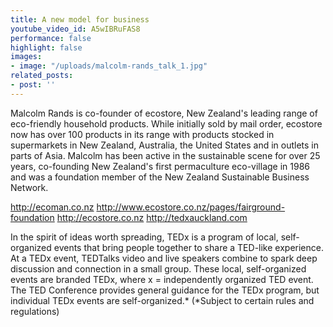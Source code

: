 ```yaml
---
title: A new model for business
youtube_video_id: A5wIBRuFAS8
performance: false
highlight: false
images:
- image: "/uploads/malcolm-rands_talk_1.jpg"
related_posts:
- post: ''
---
```


Malcolm Rands is co-founder of ecostore, New Zealand's leading range of eco-friendly household products. While initially sold by mail order, ecostore now has over 100 products in its range with products stocked in supermarkets in New Zealand, Australia, the United States and in outlets in parts of Asia. Malcolm has been active in the sustainable scene for over 25 years, co-founding New Zealand's first permaculture eco-village in 1986 and was a foundation member of the New Zealand Sustainable Business Network.

http://ecoman.co.nz
http://www.ecostore.co.nz/pages/fairground-foundation
http://ecostore.co.nz
http://tedxauckland.com

In the spirit of ideas worth spreading, TEDx is a program of local, self-organized events that bring people together to share a TED-like experience. At a TEDx event, TEDTalks video and live speakers combine to spark deep discussion and connection in a small group. These local, self-organized events are branded TEDx, where x = independently organized TED event. The TED Conference provides general guidance for the TEDx program, but individual TEDx events are self-organized.* (*Subject to certain rules and regulations)
